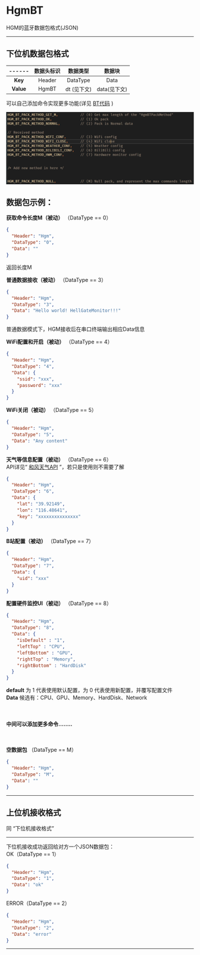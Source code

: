 # HgmBT

HGM的蓝牙数据包格式(JSON)

---

## 下位机数据包格式

|------|数据头标识|数据类型    |数据块      |
|:----:|:-------:|:--------:|:----------:|
| **Key**|Header   |DataType  |Data        |
| **Value**|HgmBT  |dt (见下文)|data(见下文)|

可以自己添加命令实现更多功能(详见 [BT代码](./HgmBT.h) )

![](../../../GuideImage/BasicBTCommands.png)

## 数据包示例：
**获取命令长度M（被动）** （DataType == 0）
```json
{
  "Header": "Hgm",
  "DataType": "0",
  "Data": ""
}
```
返回长度M

**普通数据接收（被动）** （DataType == 3）
```json
{
  "Header": "Hgm",
  "DataType": "3",
  "Data": "Hello world! HellGateMonitor!!!"
}
```

普通数据模式下，HGM接收后在串口终端输出相应Data信息

**WiFi配置和开启（被动）** （DataType == 4）

```json
{
  "Header": "Hgm",
  "DataType": "4",
  "Data": {
    "ssid": "xxx",
    "password": "xxx"
  }
}
```

**WiFi关闭（被动）** （DataType == 5）

```json
{
  "Header": "Hgm",
  "DataType": "5",
  "Data": "Any content"
}
```

**天气等信息配置（被动）** （DataType == 6）  
API详见“ [和风天气API](https://dev.qweather.com/docs/api/) ”，若只是使用则不需要了解

```json
{
  "Header": "Hgm",
  "DataType": "6",
  "Data": {
    "lat": "39.92149",
    "lon": "116.48641",
    "key": "xxxxxxxxxxxxxxx"
  }
}
```

**B站配置（被动）** （DataType == 7）

```json
{
  "Header": "Hgm",
  "DataType": "7",
  "Data": {
    "uid": "xxx"
  }
}
```
**配置硬件监控UI（被动）** （DataType == 8）
```json
{
  "Header": "Hgm",
  "DataType": "8",
  "Data": {
    "isDefault" : "1",
    "leftTop" : "CPU",
    "leftBottom" : "GPU",
    "rightTop" : "Memory",
    "rightBottom" : "HardDisk"
  }
}
```
**default** 为 1 代表使用默认配置，为 0 代表使用新配置，并覆写配置文件  
**Data** 候选有：CPU、GPU、Memory、HardDisk、Network

<br>

#### 中间可以添加更多命令........

<br>


**空数据包** （DataType == M）

```json
{
  "Header": "Hgm",
  "DataType": "M",
  "Data": ""
}
```

---

## 上位机接收格式

同 “下位机接收格式”

---

下位机接收成功返回给对方一个JSON数据包：  
OK（DataType == 1）

```json
{
  "Header": "Hgm",
  "DataType": "1",
  "Data": "ok"
}
```

ERROR（DataType == 2）

```json
{
  "Header": "Hgm",
  "DataType": "2",
  "Data": "error"
}
```


---





